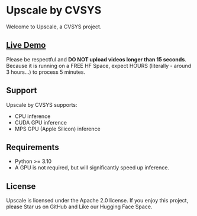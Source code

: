 # Upscale by CVSYS

Welcome to Upscale, a CVSYS project.

## [Live Demo](https://huggingface.co/spaces/cvsys/upscale)

Please be respectful and **DO NOT upload videos longer than 15 seconds**. Because it is running on a FREE HF Space, expect HOURS (literally - around 3 hours...) to process 5 minutes.

## Support

Upscale by CVSYS supports:

 * CPU inference
 * CUDA GPU inference
 * MPS GPU (Apple Silicon) inference

## Requirements

 * Python >= 3.10
 * A GPU is not required, but will significantly speed up inference.

## License

Upscale is licensed under the Apache 2.0 license. If you enjoy this project, please Star us on GitHub and Like our Hugging Face Space.
